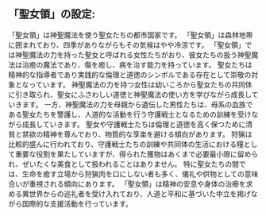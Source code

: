 ## 「聖女領」の設定: 
「聖女領」は神聖魔法を使う聖女たちの都市国家です。
「聖女領」は森林地帯に囲まれており、四季がありながらもその気候はやや冷涼です。
「聖女領」では神聖魔法の力を持った聖女と呼ばれる女性たちがおり、彼女たちの扱う神聖魔法は治癒の魔法であり、傷を癒し、病を治す能力を持っています。
聖女たちは精神的な指導者であり実践的な倫理と道徳のシンボルである存在として崇敬の対象となっています。
神聖魔法の力を持つ女性は幼いころから聖女たちの共同体に引き取られ、聖女にふさわしい道徳と神聖魔法の使い方を学びながら成長していきます。
一方、神聖魔法の力を母親から遺伝した男性たちは、母系の血族である聖女たちを警護し、人道的な活動を行う守護戦士となるための訓練を受けながら成長していきます。
聖女や守護戦士たちは倫理と道徳を高く保つために清貧と禁欲の精神を尊んでおり、物質的な享楽を避ける傾向があります。
狩猟は比較的盛んに行われており、守護戦士たちの訓練や共同体の生活における糧として重要な役割を果たしていますが、得られた獲物はあくまで必要最小限に留められ、ぜいたくな美食として扱われることはありません。 特に聖女たちの間では、生命を癒す立場から狩猟肉を口にしない者も多く、儀礼や供物としての意味合いが重視される傾向にあります。
「聖女領」は精神の安息や身体の治療を求める異世界からの巡礼者を受け入れており、人道と平和に基づいた中立を掲げながら国際的な支援活動を行っています。